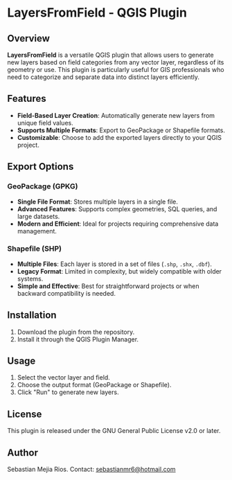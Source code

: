 # LayersFromField - QGIS Plugin

## Overview

**LayersFromField** is a versatile QGIS plugin that allows users to generate new layers based on field categories from any vector layer, regardless of its geometry or use. This plugin is particularly useful for GIS professionals who need to categorize and separate data into distinct layers efficiently.

## Features

- **Field-Based Layer Creation**: Automatically generate new layers from unique field values.
- **Supports Multiple Formats**: Export to GeoPackage or Shapefile formats.
- **Customizable**: Choose to add the exported layers directly to your QGIS project.

## Export Options

### GeoPackage (GPKG)
- **Single File Format**: Stores multiple layers in a single file.
- **Advanced Features**: Supports complex geometries, SQL queries, and large datasets.
- **Modern and Efficient**: Ideal for projects requiring comprehensive data management.

### Shapefile (SHP)
- **Multiple Files**: Each layer is stored in a set of files (`.shp`, `.shx`, `.dbf`).
- **Legacy Format**: Limited in complexity, but widely compatible with older systems.
- **Simple and Effective**: Best for straightforward projects or when backward compatibility is needed.

## Installation

1. Download the plugin from the repository.
2. Install it through the QGIS Plugin Manager.

## Usage

1. Select the vector layer and field.
2. Choose the output format (GeoPackage or Shapefile).
3. Click "Run" to generate new layers.

## License

This plugin is released under the GNU General Public License v2.0 or later.

## Author

Sebastian Mejia Rios.
Contact: sebastianmr6@hotmail.com